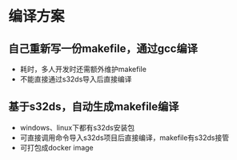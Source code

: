 # 编译方案

## 自己重新写一份makefile，通过gcc编译
 - 耗时，多人开发时还需额外维护makefile
 - 不能直接通过s32ds导入后直接编译

 ## 基于s32ds，自动生成makefile编译
 - windows、linux下都有s32ds安装包
 - 可直接调用命令导入s32ds项目后直接编译，makefile有s32ds接管
 - 可打包成docker image